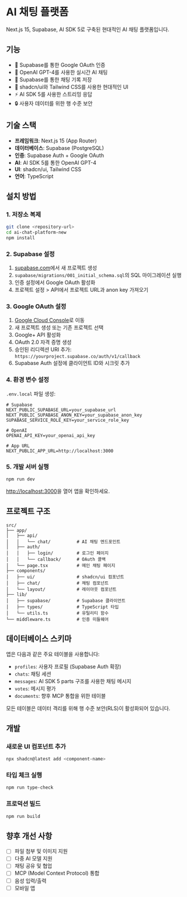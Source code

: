 # AI 채팅 플랫폼

Next.js 15, Supabase, AI SDK 5로 구축된 현대적인 AI 채팅 플랫폼입니다.

## 기능

- 🔐 Supabase를 통한 Google OAuth 인증
- 💬 OpenAI GPT-4를 사용한 실시간 AI 채팅
- 📁 Supabase를 통한 채팅 기록 저장
- 🎨 shadcn/ui와 Tailwind CSS를 사용한 현대적인 UI
- ⚡ AI SDK 5를 사용한 스트리밍 응답
- 🔒 사용자 데이터를 위한 행 수준 보안

## 기술 스택

- **프레임워크**: Next.js 15 (App Router)
- **데이터베이스**: Supabase (PostgreSQL)
- **인증**: Supabase Auth + Google OAuth
- **AI**: AI SDK 5를 통한 OpenAI GPT-4
- **UI**: shadcn/ui, Tailwind CSS
- **언어**: TypeScript

## 설치 방법

### 1. 저장소 복제

```bash
git clone <repository-url>
cd ai-chat-platform-new
npm install
```

### 2. Supabase 설정

1. [supabase.com](https://supabase.com)에서 새 프로젝트 생성
2. `supabase/migrations/001_initial_schema.sql`의 SQL 마이그레이션 실행
3. 인증 설정에서 Google OAuth 활성화
4. 프로젝트 설정 > API에서 프로젝트 URL과 anon key 가져오기

### 3. Google OAuth 설정

1. [Google Cloud Console](https://console.cloud.google.com)로 이동
2. 새 프로젝트 생성 또는 기존 프로젝트 선택
3. Google+ API 활성화
4. OAuth 2.0 자격 증명 생성
5. 승인된 리디렉션 URI 추가: `https://yourproject.supabase.co/auth/v1/callback`
6. Supabase Auth 설정에 클라이언트 ID와 시크릿 추가

### 4. 환경 변수 설정

`.env.local` 파일 생성:

```env
# Supabase
NEXT_PUBLIC_SUPABASE_URL=your_supabase_url
NEXT_PUBLIC_SUPABASE_ANON_KEY=your_supabase_anon_key
SUPABASE_SERVICE_ROLE_KEY=your_service_role_key

# OpenAI
OPENAI_API_KEY=your_openai_api_key

# App URL
NEXT_PUBLIC_APP_URL=http://localhost:3000
```

### 5. 개발 서버 실행

```bash
npm run dev
```

[http://localhost:3000](http://localhost:3000)을 열어 앱을 확인하세요.

## 프로젝트 구조

```
src/
├── app/
│   ├── api/
│   │   └── chat/          # AI 채팅 엔드포인트
│   ├── auth/
│   │   ├── login/         # 로그인 페이지
│   │   └── callback/      # OAuth 콜백
│   └── page.tsx           # 메인 채팅 페이지
├── components/
│   ├── ui/                # shadcn/ui 컴포넌트
│   ├── chat/              # 채팅 컴포넌트
│   └── layout/            # 레이아웃 컴포넌트
├── lib/
│   ├── supabase/          # Supabase 클라이언트
│   ├── types/             # TypeScript 타입
│   └── utils.ts           # 유틸리티 함수
└── middleware.ts          # 인증 미들웨어
```

## 데이터베이스 스키마

앱은 다음과 같은 주요 테이블을 사용합니다:

- `profiles`: 사용자 프로필 (Supabase Auth 확장)
- `chats`: 채팅 세션
- `messages`: AI SDK 5 parts 구조를 사용한 채팅 메시지
- `votes`: 메시지 평가
- `documents`: 향후 MCP 통합을 위한 테이블

모든 테이블은 데이터 격리를 위해 행 수준 보안(RLS)이 활성화되어 있습니다.

## 개발

### 새로운 UI 컴포넌트 추가

```bash
npx shadcn@latest add <component-name>
```

### 타입 체크 실행

```bash
npm run type-check
```

### 프로덕션 빌드

```bash
npm run build
```

## 향후 개선 사항

- [ ] 파일 첨부 및 이미지 지원
- [ ] 다중 AI 모델 지원
- [ ] 채팅 공유 및 협업
- [ ] MCP (Model Context Protocol) 통합
- [ ] 음성 입력/출력
- [ ] 모바일 앱